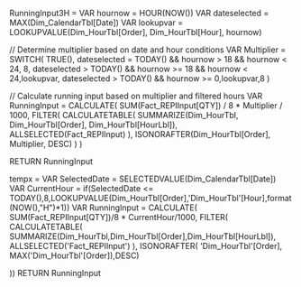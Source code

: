 RunningInput3H = 
VAR hournow = HOUR(NOW())
VAR dateselected = MAX(Dim_CalendarTbl[Date])
VAR lookupvar = LOOKUPVALUE(Dim_HourTbl[Order], Dim_HourTbl[Hour], hournow)

// Determine multiplier based on date and hour conditions
VAR Multiplier =
    SWITCH(
        TRUE(),
        dateselected = TODAY() && hournow > 18 && hournow < 24, 8,
        dateselected > TODAY() && hournow >= 18 && hournow < 24,lookupvar,
        dateselected > TODAY() && hournow >= 0,lookupvar,8
    )

// Calculate running input based on multiplier and filtered hours
VAR RunningInput =
    CALCULATE(
        SUM(Fact_REPIInput[QTY]) / 8 * Multiplier / 1000,
        FILTER(
            CALCULATETABLE(
                SUMMARIZE(Dim_HourTbl, Dim_HourTbl[Order], Dim_HourTbl[HourLbl]),
                ALLSELECTED(Fact_REPIInput)
            ),
            ISONORAFTER(Dim_HourTbl[Order], Multiplier, DESC)
        )
    )

RETURN
    RunningInput







tempx = 
VAR SelectedDate = SELECTEDVALUE(Dim_CalendarTbl[Date])
VAR CurrentHour = if(SelectedDate <= TODAY(),8,LOOKUPVALUE(Dim_HourTbl[Order],'Dim_HourTbl'[Hour],format(NOW(),"H")*1))
VAR RunningInput =
CALCULATE(
    SUM(Fact_REPIInput[QTY])/8 * CurrentHour/1000,
    FILTER(
        CALCULATETABLE(
            SUMMARIZE(Dim_HourTbl,Dim_HourTbl[Order],Dim_HourTbl[HourLbl]),
            ALLSELECTED('Fact_REPIInput')
        ),
        ISONORAFTER(
            'Dim_HourTbl'[Order], MAX('Dim_HourTbl'[Order]),DESC)
    
))
RETURN
RunningInput
